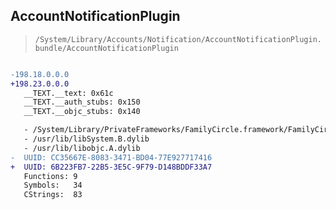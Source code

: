 ## AccountNotificationPlugin

> `/System/Library/Accounts/Notification/AccountNotificationPlugin.bundle/AccountNotificationPlugin`

```diff

-198.18.0.0.0
+198.23.0.0.0
   __TEXT.__text: 0x61c
   __TEXT.__auth_stubs: 0x150
   __TEXT.__objc_stubs: 0x140

   - /System/Library/PrivateFrameworks/FamilyCircle.framework/FamilyCircle
   - /usr/lib/libSystem.B.dylib
   - /usr/lib/libobjc.A.dylib
-  UUID: CC35667E-8083-3471-BD04-77E927717416
+  UUID: 6B223FB7-22B5-3E5C-9F79-D148BDDF33A7
   Functions: 9
   Symbols:   34
   CStrings:  83

```
